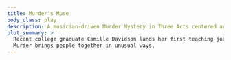 ```yaml
---
title: Murder's Muse
body_class: play
description: A musician-driven Murder Mystery in Three Acts centered around a string quartet in 1980's Minneapolis.
plot_summary: >
  Recent college graduate Camille Davidson lands her first teaching job and joins an amateur quartet for fun.
  Murder brings people together in unusual ways.
---
```


